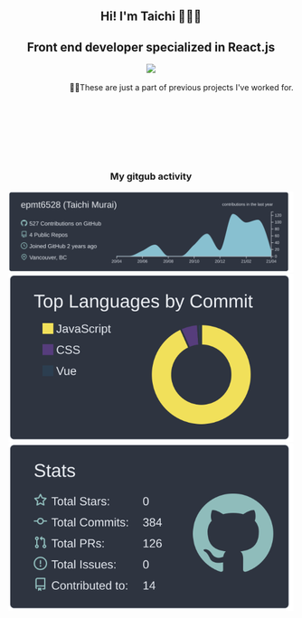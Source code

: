 <br />
<br />
<br />
<br />
<br />
<br />

<div align='center'>
  <h2>Hi! I'm Taichi 👨🏻‍💻</h2>
  <h2>Front end developer specialized in React.js</h2>
  <img src='https://user-images.githubusercontent.com/53918541/113741686-c1870e00-96b6-11eb-85ce-c844c2eafa37.png' />
  <p  align='right'>☝🏻These are just a part of previous projects I've worked for.</p>
</div>

<br />
<br />
<br />
<br />
<br />
<br />

<div align='center'>
  <h3>My gitgub activity</h3>
  <img src='https://raw.githubusercontent.com/epmt6528/epmt6528/main/profile-summary-card-output/nord_dark/0-profile-details.svg' />
  <img src='https://raw.githubusercontent.com/epmt6528/epmt6528/main/profile-summary-card-output/nord_dark/2-most-commit-language.svg' />
  <img src='https://raw.githubusercontent.com/epmt6528/epmt6528/main/profile-summary-card-output/nord_dark/3-stats.svg' />
</div>
